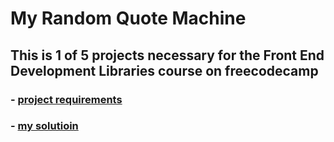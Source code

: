 # My Random Quote Machine

## This is 1 of 5 projects necessary for the Front End Development Libraries course on freecodecamp

### - [project requirements](https://www.freecodecamp.org/learn/front-end-development-libraries/front-end-development-libraries-projects/build-a-random-quote-machine) 

### - [my solutioin](https://rataysh.github.io/MyRandomQuoteMachineFreeCodeCamp/)
